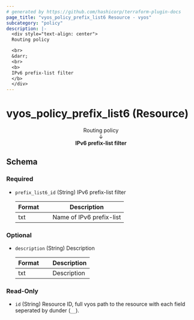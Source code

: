 ```yaml
---
# generated by https://github.com/hashicorp/terraform-plugin-docs
page_title: "vyos_policy_prefix_list6 Resource - vyos"
subcategory: "policy"
description: |-
  <div style="text-align: center">
  Routing policy

  <br>
  &darr;
  <br>
  <b>
  IPv6 prefix-list filter
  </b>
  </div>
---
```


# vyos_policy_prefix_list6 (Resource)

<div style="text-align: center">
Routing policy

<br>
&darr;
<br>
<b>
IPv6 prefix-list filter
</b>
</div>



<!-- schema generated by tfplugindocs -->
## Schema

### Required

- `prefix_list6_id` (String) IPv6 prefix-list filter

    |  Format  &emsp;|  Description               |
    |----------------|----------------------------|
    |  txt     &emsp;|  Name of IPv6 prefix-list  |

### Optional

- `description` (String) Description

    |  Format  &emsp;|  Description  |
    |----------------|---------------|
    |  txt     &emsp;|  Description  |

### Read-Only

- `id` (String) Resource ID, full vyos path to the resource with each field seperated by dunder (`__`).
